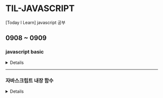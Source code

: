 # TIL-JAVASCRIPT
[Today I Learn] javascript 공부

## 0908 ~ 0909
### javascript basic

<details>
  
#### 자바스크립트 작성위치
#### 콘솔
#### 주석처리
#### 변수 선언자(var, let, const)
#### 데이터 타입
#### 64비트 부동소수점
#### 연산자
#### 조건문(if, switch)
#### 반복문(for, for-in, for-of, while)
#### 함수
  
</details>

---

### 자바스크립트 내장 함수 

<details>
  
#### String 
#### Number
#### Boolean
#### Array
#### Date
#### Math
#### JSON
#### Window
#### 크롬개발자도구
  
</details>
